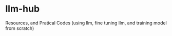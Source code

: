 # llm-hub
Resources, and Pratical Codes (using llm, fine tuning llm, and training model from scratch)
